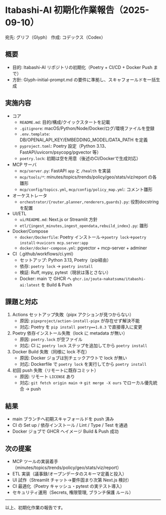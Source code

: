 # Itabashi-AI 初期化作業報告（2025-09-10）

宛先: グリフ（Glyph）
作成: コデックス（Codex）

## 概要
- 目的: Itabashi-AI リポジトリの初期化（Poetry + CI/CD + Docker Push まで）
- 方針: Glyph-initial-prompt.md の要件に準拠し、スキャフォールドを一括生成

## 実施内容
- コア
  - `README.md`: 目的/構成/クイックスタートを記載
  - `.gitignore`: macOS/Python/Node/Docker/ログ/環境ファイルを登録
  - `.env.template`: DB/OPENAI_API_KEY/EMBEDDING_MODEL/DATA_PATH を定義
  - `pyproject.toml`: Poetry 設定（Python 3.13、FastAPI/uvicorn/psycopg/pgvector 等）
  - `poetry.lock`: 初期は空を用意（後述のCI/Dockerで生成対応）
- MCP サーバ
  - `mcp/server.py`: FastAPI `app` と `/health` を実装
  - `mcp/tools/*`: minutes/topics/trends/policy/geo/stats/viz/report の各雛形
  - `mcp/config/topics.yml`, `mcp/config/policy_map.yml`: コメント雛形
- オーケストレータ
  - `orchestrator/{router,planner,renderers,guards}.py`: 役割docstringを配置
- UI/ETL
  - `ui/README.md`: Next.js or Streamlit 方針
  - `etl/{ingest_minutes,ingest_opendata,rebuild_index}.py`: 雛形
- Docker/Compose
  - `docker/Dockerfile`: Poetry インストール→`poetry lock`→`poetry install`→`uvicorn mcp.server:app`
  - `docker/docker-compose.yml`: pgvector + mcp-server + adminer
- CI（.github/workflows/ci.yml）
  - セットアップ: Python 3.13, Poetry（pip経由）
  - 依存: `poetry lock` → `poetry install`
  - 検証: Ruff, mypy, pytest（現状は落とさない）
  - Docker: main で GHCR へ `ghcr.io/jouta-nakatsuma/itabashi-ai:latest` を Build & Push

## 課題と対応
1) Actions セットアップ失敗（pipx アクションが見つからない）
   - 原因: `pipxproject/action-install-pipx` が存在せず解決不能
   - 対応: Poetry を `pip install poetry==1.8.3` で直接導入に変更
2) Poetry 依存インストール失敗（lock に metadata が無い）
   - 原因: `poetry.lock` が空ファイル
   - 対応: CI に `poetry lock` ステップを追加してから `poetry install`
3) Docker Build 失敗（同様に lock 不在）
   - 原因: Docker ジョブは別チェックアウトで lock が無い
   - 対応: Dockerfile で `poetry lock` を実行してから `poetry install`
4) 初回 push 失敗（リモートに既存コミット）
   - 原因: リモート `LICENSE` あり
   - 対応: `git fetch origin main` → `git merge -X ours` でローカル優先統合 → push

## 結果
- main ブランチへ初期スキャフォールドを push 済み
- CI の Set up / 依存インストール / Lint / Type / Test を通過
- Docker ジョブで GHCR へイメージ Build & Push 成功

## 次の提案
- MCP ツールの実装着手（minutes/topics/trends/policy/geo/stats/viz/report）
- ETL 実装（議事録/オープンデータのスキーマ定義と投入）
- UI 試作（Streamlit チャット→要件固まり次第 Next.js 検討）
- CI 最適化（Poetry キャッシュ・pytest の実テスト導入）
- セキュリティ運用（Secrets, 権限管理, ブランチ保護 ルール）

---
以上、初期化作業の報告です。
